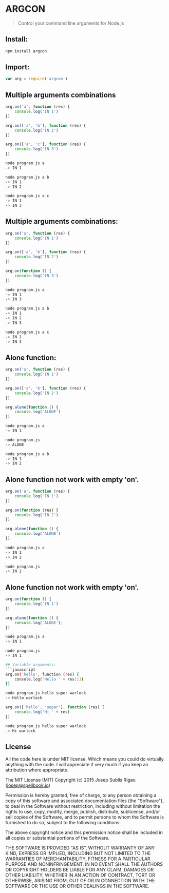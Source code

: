ARGCON
===
> Control your command line arguments for Node.js

## Install:
```sh
npm install argcon
```

## Import:
```javascript
var arg = require('argcon')
```

## Multiple arguments combinations
```javascript
arg.on('a', function (res) {
	console.log('IN 1')
})

arg.on(['a', 'b'], function (res) {
	console.log('IN 2')
})

arg.on(['a', 'c'], function (res) {
	console.log('IN 3')
})
```

```sh
node program.js a
-> IN 1

node program.js a b
-> IN 1
-> IN 2

node program.js a c
-> IN 1
-> IN 3
```

## Multiple arguments combinations:
```javascript
arg.on('a', function (res) {
	console.log('IN 1')
})

arg.on(['a', 'b'], function (res) {
	console.log('IN 2')
})

arg.on(function () {
	console.log('IN 3')
})
```

```sh
node program.js a
-> IN 1
-> IN 3

node program.js a b
-> IN 1
-> IN 2
-> IN 3

node program.js a c
-> IN 1
-> IN 3
```

## Alone function:
```javascript
arg.on('a', function (res) {
	console.log('IN 1')
})

arg.on(['a', 'b'], function (res) {
	console.log('IN 2')
})

arg.alone(function () {
	console.log('ALONE')
})
```

```sh
node program.js a
-> IN 1

node program.js
-> ALONE

node program.js a b
-> IN 1
-> IN 2
```

## Alone function not work with empty 'on'.
```javascript
arg.on('a', function (res) {
	console.log('IN 1')
})

arg.on(function (res) {
	console.log('IN 2')
})

arg.alone(function () {
	console.log('ALONE')
})
```

```sh
node program.js a
-> IN 1
-> IN 2

node program.js
-> IN 2
```

## Alone function not work with empty 'on'.
```javascript
arg.on(function () {
	console.log('IN 1')
})

arg.alone(function () {
	console.log('ALONE');
})
```

```sh
node program.js a
-> IN 1

node program.js
-> IN 1

## Variable arguments:
```javascript
arg.on('hello', function (res) {
	console.log('Hello ' + res[1])
})
```

```sh
node program.js hello super warlock
-> Hello warlock
```


```javascript
arg.on(['hello', 'super'], function (res) {
	console.log('Hi ' + res)
})
```
```sh
node program.js hello super warlock
-> Hi warlock
```

## License
All the code here is under MIT license. Which means you could do virtually anything with the code.
I will appreciate it very much if you keep an attribution where appropriate.

The MIT License (MIT)
Copyright (c) 2015 Josep Subils Rigau (josep@spellbook.io)

Permission is hereby granted, free of charge, to any person obtaining a copy of this software and associated documentation files (the "Software"), to deal in the Software without restriction, including without limitation the rights to use, copy, modify, merge, publish, distribute, sublicense, and/or sell copies of the Software, and to permit persons to whom the Software is furnished to do so, subject to the following conditions:

The above copyright notice and this permission notice shall be included in all copies or substantial portions of the Software.

THE SOFTWARE IS PROVIDED "AS IS", WITHOUT WARRANTY OF ANY KIND, EXPRESS OR IMPLIED, INCLUDING BUT NOT LIMITED TO THE WARRANTIES OF MERCHANTABILITY, FITNESS FOR A PARTICULAR PURPOSE AND NONINFRINGEMENT. IN NO EVENT SHALL THE AUTHORS OR COPYRIGHT HOLDERS BE LIABLE FOR ANY CLAIM, DAMAGES OR OTHER LIABILITY, WHETHER IN AN ACTION OF CONTRACT, TORT OR OTHERWISE, ARISING FROM, OUT OF OR IN CONNECTION WITH THE SOFTWARE OR THE USE OR OTHER DEALINGS IN THE SOFTWARE.